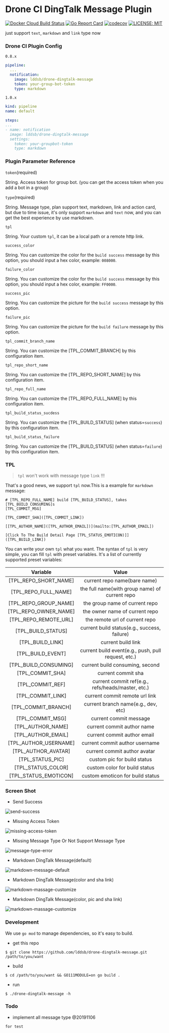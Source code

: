 # Drone CI DingTalk Message Plugin
[![Docker Cloud Build Status](https://img.shields.io/docker/cloud/build/lddsb/drone-dingtalk-message)](https://hub.docker.com/r/lddsb/drone-dingtalk-message) [![Go Report Card](https://goreportcard.com/badge/github.com/lddsb/drone-dingtalk-message)](https://goreportcard.com/report/github.com/lddsb/drone-dingtalk-message) [![codecov](https://codecov.io/gh/lddsb/drone-dingtalk-message/branch/master/graph/badge.svg)](https://codecov.io/gh/lddsb/drone-dingtalk-message) [![LICENSE: MIT](https://img.shields.io/github/license/lddsb/drone-dingtalk-message.svg?style=flat-square)](LICENSE)

just support `text`, `markdown` and `link` type now
### Drone CI Plugin Config
`0.8.x`
```yaml
pipeline:
  ...
  notification:
    image: lddsb/drone-dingtalk-message
    token: your-group-bot-token
    type: markdown
```

`1.0.x`
```yaml
kind: pipeline
name: default

steps:
...
- name: notification
  image: lddsb/drone-dingtalk-message
  settings:
    token: your-groupbot-token
    type: markdown

```

### Plugin Parameter Reference
`token`(required)

String. Access token for group bot. (you can get the access token when you add a bot in a group)

`type`(required)

String. Message type, plan support text, markdown, link and action card, but due to time issue, it's only support `markdown` and `text` now, and you can get the best experience by use markdown.

`tpl`

String. Your custom `tpl`, it can be a local path or a remote http link.

`success_color`

String. You can customize the color for the `build success` message by this option, you should input a hex color, example: `008000`.

`failure_color`

String. You can customize the color for the `build success` message by this option, you should input a hex color, example: `FF0000`.

`success_pic`

String. You can customize the picture for the `build success` message by this option.

`failure_pic`

String. You can customize the picture for the `build failure` message by this option.

`tpl_commit_branch_name`

String. You can customize the [TPL_COMMIT_BRANCH] by this configuration item.

`tpl_repo_short_name`

String. You can customize the [TPL_REPO_SHORT_NAME] by this configuration item.

`tpl_repo_full_name`

String. You can customize the [TPL_REPO_FULL_NAME] by this configuration item.

`tpl_build_status_sucdess`

String. You can customize the [TPL_BUILD_STATUS] (when status=`success`) by this configuration item.

`tpl_build_status_failure`

String. You can customize the [TPL_BUILD_STATUS] (when status=`failure`) by this configuration item. 

### TPL
> `tpl` won't work with message type `link` !!!

That's a good news, we support `tpl` now.This is a example for `markdown` message:

	# [TPL_REPO_FULL_NAME] build [TPL_BUILD_STATUS], takes [TPL_BUILD_CONSUMING]s
	[TPL_COMMIT_MSG]
	
	[TPL_COMMIT_SHA]([TPL_COMMIT_LINK])
	
	[[TPL_AUTHOR_NAME]([TPL_AUTHOR_EMAIL])](mailto:[TPL_AUTHOR_EMAIL])
	
	[Click To The Build Detail Page [TPL_STATUS_EMOTICON)]]([TPL_BUILD_LINK])
You can write your own `tpl` what you want. The syntax of	`tpl` is very simple, you can fill `tpl` with preset variables. It's a list of currently supported preset variables:

|       Variable        |                        Value                        |
| :-------------------: | :-------------------------------------------------: |
| [TPL_REPO_SHORT_NAME] |            current repo name(bare name)             |
| [TPL_REPO_FULL_NAME]  |   the full name(with group name) of current repo    |
| [TPL_REPO_GROUP_NAME] |           the group name of current repo            |
| [TPL_REPO_OWNER_NAME] |           the owner name of current repo            |
| [TPL_REPO_REMOTE_URL] |           the remote url of current repo            |
|  [TPL_BUILD_STATUS]   |    current build status(e.g., success, failure)     |
|   [TPL_BUILD_LINK]    |                 current build link                  |
|   [TPL_BUILD_EVENT]   | current build event(e.g., push, pull request, etc.) |
|  [TPL_BUILD_CONSUMING]  |    current build consuming, second     |
|   [TPL_COMMIT_SHA]    |                 current commit sha                  |
|   [TPL_COMMIT_REF]    |  current commit ref(e.g., refs/heads/master, etc.)  |
|   [TPL_COMMIT_LINK]   |           current commit remote url link            |
|  [TPL_COMMIT_BRANCH]  |         current branch name(e.g., dev, etc)         |
|   [TPL_COMMIT_MSG]    |               current commit message                |
|   [TPL_AUTHOR_NAME]   |             current commit author name              |
|  [TPL_AUTHOR_EMAIL]   |             current commit author email             |
| [TPL_AUTHOR_USERNAME] |           current commit author username            |
|  [TPL_AUTHOR_AVATAR]  |            current commit author avatar             |
|   [TPL_STATUS_PIC]    |             custom pic for build status             |
|  [TPL_STATUS_COLOR]   |            custom color for build status            |
| [TPL_STATUS_EMOTICON] |          custom emoticon for build status           |



### Screen Shot
- Send Success

![send-success](https://i.imgur.com/cECppkW.jpg)

- Missing Access Token

![missing-access-token](https://i.imgur.com/Su7iiyw.jpg)

- Missing Message Type Or Not Support Message Type

![message-type-error](https://i.imgur.com/qtJ4DsA.jpg)

- Markdown DingTalk Message(default)

![markdown-message-default](https://i.imgur.com/Bl7cT1y.jpg)

- Markdown DingTalk Message(color and sha link)

![markdown-massage-customize](https://i.imgur.com/pzdFzIw.jpg)

- Markdown DingTalk Message(color, pic and sha link)

![markdown-massage-customize](https://i.imgur.com/xFrCTZp.jpg)


### Development
We use `go mod` to manage dependencies, so it's easy to build.

- get this repo
```shell
$ git clone https://github.com/lddsb/drone-dingtalk-message.git /path/to/you/want
```
- build
```shell
$ cd /path/to/you/want && GO111MODULE=on go build .
```
- run
```shell
$ ./drone-dingtalk-message -h
```

### Todo
- implement all message type
@20191106
```
for test
```
